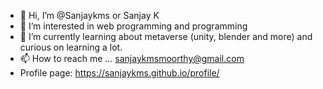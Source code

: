 - 👋 Hi, I’m @Sanjaykms or Sanjay K
- 👀 I’m interested in web programming and programming
- 🌱 I’m currently learning about metaverse (unity, blender and more) and curious on learning a lot. 
- 📫 How to reach me ... sanjaykmsmoorthy@gmail.com
- Profile page: https://sanjaykms.github.io/profile/

<!---
Sanjaykms/Sanjaykms is a ✨ special ✨ repository because its `README.md` (this file) appears on your GitHub profile.
You can click the Preview link to take a look at your changes.
--->
